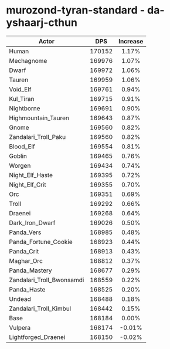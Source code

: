 # murozond-tyran-standard - da-yshaarj-cthun
| Actor | DPS | Increase |
|---|:---:|:---:|
|Human|170152|1.17%|
|Mechagnome|169976|1.07%|
|Dwarf|169972|1.06%|
|Tauren|169959|1.06%|
|Void_Elf|169761|0.94%|
|Kul_Tiran|169715|0.91%|
|Nightborne|169691|0.90%|
|Highmountain_Tauren|169643|0.87%|
|Gnome|169560|0.82%|
|Zandalari_Troll_Paku|169560|0.82%|
|Blood_Elf|169554|0.81%|
|Goblin|169465|0.76%|
|Worgen|169434|0.74%|
|Night_Elf_Haste|169395|0.72%|
|Night_Elf_Crit|169355|0.70%|
|Orc|169351|0.69%|
|Troll|169292|0.66%|
|Draenei|169268|0.64%|
|Dark_Iron_Dwarf|169026|0.50%|
|Panda_Vers|168985|0.48%|
|Panda_Fortune_Cookie|168923|0.44%|
|Panda_Crit|168913|0.43%|
|Maghar_Orc|168812|0.37%|
|Panda_Mastery|168677|0.29%|
|Zandalari_Troll_Bwonsamdi|168559|0.22%|
|Panda_Haste|168525|0.20%|
|Undead|168488|0.18%|
|Zandalari_Troll_Kimbul|168442|0.15%|
|Base|168184|0.00%|
|Vulpera|168174|-0.01%|
|Lightforged_Draenei|168150|-0.02%|
